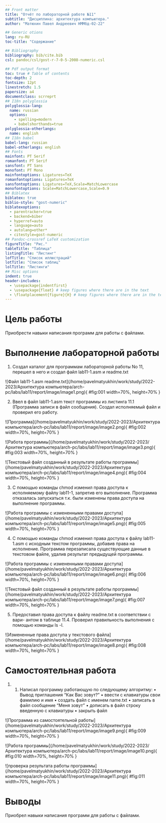 ```yaml
---
## Front matter
title: "Отчёт по лабораторной работе №11"
subtitle: "Дисциплина: архитектура компьютера."
author: "Матюхин Павел Андреевич НММбд-02-22"

## Generic otions
lang: ru-RU
toc-title: "Содержание"

## Bibliography
bibliography: bib/cite.bib
csl: pandoc/csl/gost-r-7-0-5-2008-numeric.csl

## Pdf output format
toc: true # Table of contents
toc-depth: 2
fontsize: 12pt
linestretch: 1.5
papersize: a4
documentclass: scrreprt
## I18n polyglossia
polyglossia-lang:
  name: russian
  options:
	- spelling=modern
	- babelshorthands=true
polyglossia-otherlangs:
  name: english
## I18n babel
babel-lang: russian
babel-otherlangs: english
## Fonts
mainfont: PT Serif
romanfont: PT Serif
sansfont: PT Sans
monofont: PT Mono
mainfontoptions: Ligatures=TeX
romanfontoptions: Ligatures=TeX
sansfontoptions: Ligatures=TeX,Scale=MatchLowercase
monofontoptions: Scale=MatchLowercase,Scale=0.9
## Biblatex
biblatex: true
biblio-style: "gost-numeric"
biblatexoptions:
  - parentracker=true
  - backend=biber
  - hyperref=auto
  - language=auto
  - autolang=other*
  - citestyle=gost-numeric
## Pandoc-crossref LaTeX customization
figureTitle: "Рис."
tableTitle: "Таблица"
listingTitle: "Листинг"
lofTitle: "Список иллюстраций"
lotTitle: "Список таблиц"
lolTitle: "Листинги"
## Misc options
indent: true
header-includes:
  - \usepackage{indentfirst}
  - \usepackage{float} # keep figures where there are in the text
  - \floatplacement{figure}{H} # keep figures where there are in the text
---
```


# Цель работы

Приобрести навыки написания программ для работы с файлами.

# Выполнение лабораторной работы


1. Создал каталог для программам лабораторной работы No 11, перешел
в него и создал файл lab11-1.asm и readme.txt

![Файл lab11-1.asm readme.txt](/home/pavelmatyukhin/work/study/2022-2023/Архитектура компьютера/arch-pc/labs/lab11/report/image/image1.png){ #fig:001 width=70%, height=70% }

2. Ввел в файл lab11-1.asm текст программы из листинга 11.1 (Программа
записи в файл сообщения). Создал исполняемый файл и проверил его работу.

![Программа](/home/pavelmatyukhin/work/study/2022-2023/Архитектура компьютера/arch-pc/labs/lab11/report/image/image2.png){ #fig:002 width=70%, height=70% }

![Работа программы](/home/pavelmatyukhin/work/study/2022-2023/Архитектура компьютера/arch-pc/labs/lab11/report/image/image3.png){ #fig:003 width=70%, height=70% }

![Текстовый файл созданный в результате работы программы](/home/pavelmatyukhin/work/study/2022-2023/Архитектура компьютера/arch-pc/labs/lab11/report/image/image4.png){ #fig:004 width=70%, height=70% }

3. С помощью команды chmod изменил права доступа к исполняемому файлу
lab11-1, запретив его выполнение. Программа отказалась запускаться т.к. были изменены права доступа на выполнение программы.

![Работа программы с измененными правами доступа](/home/pavelmatyukhin/work/study/2022-2023/Архитектура компьютера/arch-pc/labs/lab11/report/image/image5.png){ #fig:005 width=70%, height=70% }

4. С помощью команды chmod изменил права доступа к файлу lab11-1.asm с
исходным текстом программы, добавив права на исполнение. Программа перезаписала существующие данные в текстовом файле, удалив результат предыдущей программы.

![Работа программы с измененными правами доступа](/home/pavelmatyukhin/work/study/2022-2023/Архитектура компьютера/arch-pc/labs/lab11/report/image/image6.png){ #fig:006 width=70%, height=70% }

![Текстовый файл созданный в результате работы программы](/home/pavelmatyukhin/work/study/2022-2023/Архитектура компьютера/arch-pc/labs/lab11/report/image/image7.png){ #fig:007 width=70%, height=70% }

5. Предоставил права доступа к файлу readme.txt в соответствии с вари-
антом в таблице 11.4. Проверил правильность выполнения с помощью
команды ls -l.

![Измененные права доступа у текстового файла](/home/pavelmatyukhin/work/study/2022-2023/Архитектура компьютера/arch-pc/labs/lab11/report/image/image8.png){ #fig:008 width=70%, height=70% }

# Самостоятельная работа

1. 1. Написал программу работающую по следующему алгоритму:
• Вывод приглашения “Как Вас зовут?”
• ввести с клавиатуры свои фамилию и имя
• создать файл с именем name.txt
• записать в файл сообщение “Меня зовут”
• дописать в файл строку введенную с клавиатуры
• закрыть файл

![Программа из самостоятельной работы](/home/pavelmatyukhin/work/study/2022-2023/Архитектура компьютера/arch-pc/labs/lab11/report/image/image9.png){ #fig:009 width=70%, height=70% }

![Работа программы](/home/pavelmatyukhin/work/study/2022-2023/Архитектура компьютера/arch-pc/labs/lab11/report/image/image10.png){ #fig:010 width=70%, height=70% }

![проверка результата работы программы](/home/pavelmatyukhin/work/study/2022-2023/Архитектура компьютера/arch-pc/labs/lab11/report/image/image11.png){ #fig:011 width=70%, height=70% }

# Выводы

Приобрел навыки написания программ для работы с файлами.
